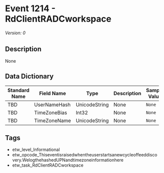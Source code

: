# Event 1214 - RdClientRADCworkspace
###### Version: 0

## Description
None

## Data Dictionary
|Standard Name|Field Name|Type|Description|Sample Value|
|---|---|---|---|---|
|TBD|UserNameHash|UnicodeString|None|`None`|
|TBD|TimeZoneBias|Int32|None|`None`|
|TBD|TimeZoneName|UnicodeString|None|`None`|

## Tags
* etw_level_Informational
* etw_opcode_Thiseventisraisedwhentheuserstartsanewcycleoffeeddiscovery.WelogthehashedUPNandtimezoneinformationhere
* etw_task_RdClientRADCworkspace